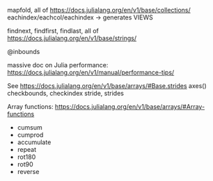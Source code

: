 mapfold, all of https://docs.julialang.org/en/v1/base/collections/
eachindex/eachcol/eachindex -> generates VIEWS

findnext, findfirst, findlast, all of https://docs.julialang.org/en/v1/base/strings/

@inbounds

massive doc on Julia performance: https://docs.julialang.org/en/v1/manual/performance-tips/

See https://docs.julialang.org/en/v1/base/arrays/#Base.strides
axes()
checkbounds, checkindex
stride, strides

Array functions:
https://docs.julialang.org/en/v1/base/arrays/#Array-functions

- cumsum
- cumprod
- accumulate
- repeat
- rot180
- rot90
- reverse

